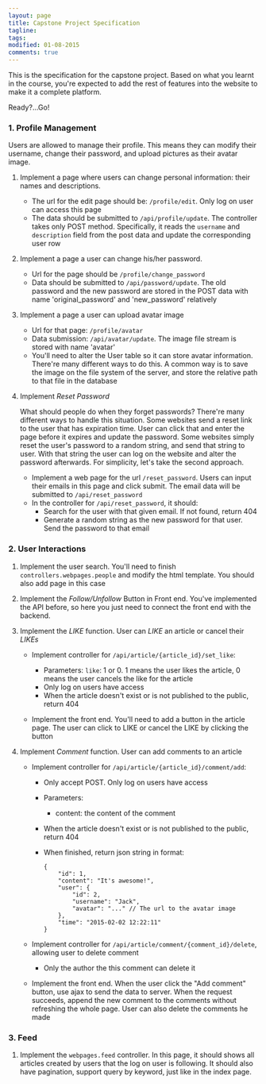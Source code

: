 ```yaml
---
layout: page
title: Capstone Project Specification
tagline: 
tags: 
modified: 01-08-2015
comments: true
---
```


This is the specification for the capstone project. Based on what you learnt in the course, you're expected to add the rest of features into the website to make it a complete platform. 

Ready?...Go!

### <a id="profile"></a> 1. Profile Management

Users are allowed to manage their profile. This means they can modify their username, change their password, and upload pictures as their avatar image.

1.  Implement a page where users can change personal information: their names and descriptions. 
	
	*   The url for the edit page should be: <code>/profile/edit</code>. Only log on user can access this page
	*   The data should be submitted to <code>/api/profile/update</code>. The controller takes only POST method. Specifically, it reads the <code>username</code> and <code>description</code> field from the post data and update the corresponding user row

2.  Implement a page a user can change his/her password. 

	*   Url for the page should be <code>/profile/change_password</code>
	*   Data should be submitted to <code>/api/password/update</code>. The old password and the new password are stored in the POST data with name 'original_password' and 'new_password' relatively

3.  Implement a page a user can upload avatar image

	*   Url for that page: <code>/profile/avatar</code>
	*   Data submission: <code>/api/avatar/update</code>. The image file stream is stored with name 'avatar'
	*   You'll need to alter the User table so it can store avatar information. There're many different ways to do this. A common way is to save the image on the file system of the server, and store the relative path to that file in the database

4.  Implement *Reset Password*

	What should people do when they forget passwords? There're many different ways to handle this situation. Some websites send a reset link to the user that has expiration time. User can click that and enter the page before it expires and update the password. Some websites simply reset the user's password to a random string, and send that string to user. With that string the user can log on the website and alter the password afterwards. For simplicity, let's take the second approach.

	*   Implement a web page for the url <code>/reset_password</code>. Users can input their emails in this page and click submit. The email data will be submitted to <code>/api/reset_password</code>
	*   In the controller for <code>/api/reset_password</code>, it should:
		*   Search for the user with that given email. If not found, return 404
		*   Generate a random string as the new password for that user. Send the password to that email

### <a id="user-interfaction"></a> 2. User Interactions

1.  Implement the user search. You'll need to finish <code>controllers.webpages.people</code> and modify the html template. You should also add page in this case

2.  Implement the *Follow/Unfollow* Button in Front end. You've implemented the API before, so here you just need to connect the front end with the backend. 

3.  Implement the *LIKE* function. User can *LIKE* an article or cancel their *LIKEs*

	*   Implement controller for <code>/api/article/{article_id}/set_like</code>:

		*   Parameters: <code>like</code>: 1 or 0. 1 means the user likes the article, 0 means the user cancels the like for the article
		*   Only log on users have access
		*   When the article doesn't exist or is not published to the public, return 404

	*   Implement the front end. You'll need to add a button in the article page. The user can click to LIKE or cancel the LIKE by clicking the button

4.  Implement *Comment* function. User can add comments to an article

	*   Implement controller for <code>/api/article/{article_id}/comment/add</code>:

		*   Only accept POST. Only log on users have access
		*   Parameters:
			*   content: the content of the comment
		*   When the article doesn't exist or is not published to the public, return 404
		*   When finished, return json string in format:

				{
					"id": 1,
					"content": "It's awesome!",
					"user": {
						"id": 2,
						"username": "Jack",
						"avatar": "..." // The url to the avatar image
					},
					"time": "2015-02-02 12:22:11"
				}

	*   Implement controller for <code>/api/article/comment/{comment_id}/delete</code>, allowing user to delete comment

		*   Only the author the this comment can delete it

	*   Implement the front end. When the user click the "Add comment" button, use ajax to send the data to server. When the request succeeds, append the new comment to the comments without refreshing the whole page. User can also delete the comments he made

### <a id="feed"></a> 3. Feed

1.  Implement the <code>webpages.feed</code> controller. In this page, it should shows all articles created by users that the log on user is following. It should also have pagination, support query by keyword, just like in the index page. 



